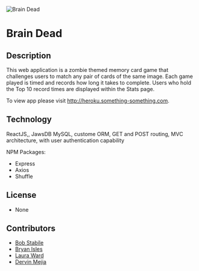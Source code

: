 ![Brain Dead](https://github.com/stabrr/Team-Awesome/blob/master/client/public/assets/images/readMe.jpg?raw=true) 
# Brain Dead

## Description
This web application is a zombie themed memory card game that challenges users to match any pair of cards of the same image. Each game played is timed and records how long it takes to complete. Users who hold the Top 10 record times are displayed within the Stats page.  

To view app please visit http://heroku.something-something.com.

## Technology
ReactJS,, JawsDB MySQL, custome ORM, GET and POST routing, MVC architecture, with user authentication capability

NPM Packages:
* Express
* Axios
* Shuffle

## License
* None

## Contributors
* [Bob Stabile](https://github.com/stabrr)
* [Bryan Isles](https://github.com/bryanisles)
* [Laura Ward ](https://github.com/LauraAWard)
* [Dervin Mejia ](https://github.com/nivred)
